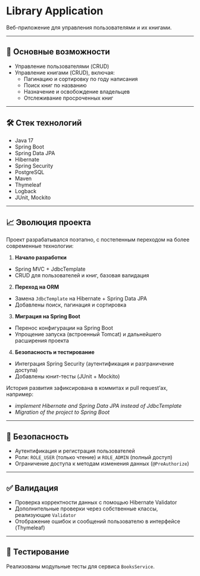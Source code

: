 # Library Application

Веб-приложение для управления пользователями и их книгами.

---

## 🚀 Основные возможности

- Управление пользователями (CRUD)
- Управление книгами (CRUD), включая:
  - Пагинацию и сортировку по году написания
  - Поиск книг по названию
  - Назначение и освобождение владельцев
  - Отслеживание просроченных книг

---

## 🛠 Стек технологий

- Java 17
- Spring Boot
- Spring Data JPA
- Hibernate
- Spring Security
- PostgreSQL
- Maven
- Thymeleaf
- Logback
- JUnit, Mockito

---
## 📈 Эволюция проекта

Проект разрабатывался поэтапно, с постепенным переходом на более современные технологии:

1. **Начало разработки**
  - Spring MVC + JdbcTemplate
  - CRUD для пользователей и книг, базовая валидация

2. **Переход на ORM**
  - Замена `JdbcTemplate` на Hibernate + Spring Data JPA
  - Добавлены поиск, пагинация и сортировка

3. **Миграция на Spring Boot**
  - Перенос конфигурации на Spring Boot
  - Упрощение запуска (встроенный Tomcat) и дальнейшего расширения проекта

4. **Безопасность и тестирование**
  - Интеграция Spring Security (аутентификация и разграничение доступа)
  - Добавлены юнит-тесты (JUnit + Mockito)

История развития зафиксирована в коммитах и pull request’ах, например:
- *implement Hibernate and Spring Data JPA instead of JdbcTemplate*
- *Migration of the project to Spring Boot*



---

## 🔐 Безопасность

- Аутентификация и регистрация пользователей
- Роли: `ROLE_USER` (только чтение) и `ROLE_ADMIN` (полный доступ)
- Ограничение доступа к методам изменения данных (`@PreAuthorize`)

---

## ✅ Валидация

- Проверка корректности данных с помощью Hibernate Validator
- Дополнительные проверки через собственные классы, реализующие `Validator`
- Отображение ошибок и сообщений пользователю в интерфейсе (Thymeleaf)
---

## 🧪 Тестирование

Реализованы модульные тесты для сервиса `BooksService`.

